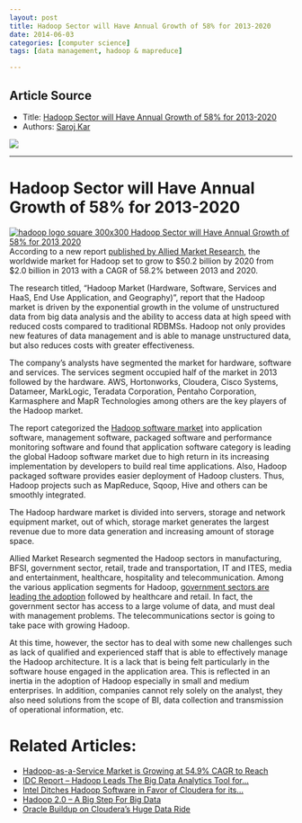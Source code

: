 ```yaml
---
layout: post
title: Hadoop Sector will Have Annual Growth of 58% for 2013-2020
date: 2014-06-03
categories: [computer science]
tags: [data management, hadoop & mapreduce]

---
```


## Article Source
* Title: [Hadoop Sector will Have Annual Growth of 58% for 2013-2020](http://cloudtimes.org/2014/05/28/hadoop-sector-will-have-annual-growth-of-58-for-2013-2020/)
* Authors: [Saroj Kar](http://cloudtimes.org/author/sarojk/)

[![](http://sungsoo.github.com/images/hadoop-market.png)](http://sungsoo.github.com/images/hadoop-market.png)

---

# Hadoop Sector will Have Annual Growth of 58% for 2013-2020 


[![hadoop logo square 300x300 Hadoop Sector will Have Annual Growth of
58% for 2013
2020](http://cloudtimes.org/wp-content/uploads/2013/06/hadoop-logo-square-300x300.jpg "Hadoop Sector will Have Annual Growth of 58% for 2013 2020")](http://cloudtimes.org/wp-content/uploads/2013/06/hadoop-logo-square.jpg) According
to a new report [published by Allied Market
Research](http://www.alliedmarketresearch.com/hadoop-market), the
worldwide market for Hadoop set to grow to $50.2 billion by 2020 from
$2.0 billion in 2013 with a CAGR of 58.2% between 2013 and 2020.

The research titled, “Hadoop Market (Hardware, Software, Services and
HaaS, End Use Application, and Geography)”, report that the Hadoop
market is driven by the exponential growth in the volume of unstructured
data from big data analysis and the ability to access data at high speed
with reduced costs compared to traditional RDBMSs. Hadoop not only
provides new features of data management and is able to manage
unstructured data, but also reduces costs with greater effectiveness.

The company’s analysts have segmented the market for hardware, software
and services. The services segment occupied half of the market in 2013
followed by the hardware. AWS, Hortonworks, Cloudera, Cisco Systems,
Datameer, MarkLogic, Teradata Corporation, Pentaho Corporation,
Karmasphere and MapR Technologies among others are the key players of
the Hadoop market.

The report categorized the [Hadoop software
market](http://cloudtimes.org/2014/01/24/hadoop-2-0-a-big-step-for-big-data-momentum/)
into application software, management software, packaged software and
performance monitoring software and found that application software
category is leading the global Hadoop software market due to high return
in its increasing implementation by developers to build real time
applications. Also, Hadoop packaged software provides easier deployment
of Hadoop clusters. Thus, Hadoop projects such as MapReduce, Sqoop, Hive
and others can be smoothly integrated.

The Hadoop hardware market is divided into servers, storage and network
equipment market, out of which, storage market generates the largest
revenue due to more data generation and increasing amount of storage
space.

Allied Market Research segmented the Hadoop sectors in manufacturing,
BFSI, government sector, retail, trade and transportation, IT and ITES,
media and entertainment, healthcare, hospitality and telecommunication.
Among the various application segments for Hadoop, [government sectors
are leading the
adoption](http://cloudtimes.org/2014/04/15/study-finds-big-data-is-the-driving-force-behind-growth-in-public-cloud-services/)
followed by healthcare and retail. In fact, the government sector has
access to a large volume of data, and must deal with management
problems. The telecommunications sector is going to take pace with
growing Hadoop.

At this time, however, the sector has to deal with some new challenges
such as lack of qualified and experienced staff that is able to
effectively manage the Hadoop architecture. It is a lack that is being
felt particularly in the software house engaged in the application area.
This is reflected in an inertia in the adoption of Hadoop especially in
small and medium enterprises. In addition, companies cannot rely solely
on the analyst, they also need solutions from the scope of BI, data
collection and transmission of operational information, etc.


# Related Articles:

-   [Hadoop-as-a-Service Market is Growing at 54.9% CAGR to
    Reach](http://cloudtimes.org/2013/06/25/hadoop-as-a-service-market-growing/)
-   [IDC Report – Hadoop Leads The Big Data Analytics Tool
    for…](http://cloudtimes.org/2013/11/06/idc-report-hadoop-leads-the-big-data-analytics-tool-for-enterprises/)
-   [Intel Ditches Hadoop Software in Favor of Cloudera for
    its…](http://cloudtimes.org/2014/04/01/intel-ditches-hadoop-software-in-favor-of-cloudera-for-its-big-data-solutions/)
-   [Hadoop 2.0 – A Big Step For Big
    Data](http://cloudtimes.org/2014/01/24/hadoop-2-0-a-big-step-for-big-data-momentum/)
-   [Oracle Buildup on Cloudera’s Huge Data
    Ride](http://cloudtimes.org/2012/01/18/oracle-buildup-on-clouderas-huge-data-ride/)